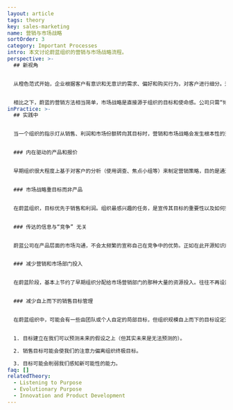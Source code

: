 ```yaml
---
layout: article
tags: theory
key: sales-marketing
name: 营销与市场战略
sortOrder: 3
category: Important Processes
intro: 本文讨论蔚蓝组织的营销与市场战略流程。
perspective: >-
  ## 新视角


  从橙色范式开始，企业根据客户有意识和无意识的需求、偏好和购买行为，对客户进行细分。这方面技巧已经变得非常成熟。出于战胜竞争对手的目标，传统组织根据每个细分市场，致力于细心定位自己的产品和服务。这些努力和实践，在橙色和绿色组织产品创新角度起到很大作用。但在已经成熟的市场中，似乎越来越多的公司为了经济利益而致力于创造新的（伪）需求，不能立足于更好满足现有的需求。企业在这个需求诱惑过程中，主要是在利用人性的恐惧和虚荣。“买这个，你会对自己感觉良好。”“买这个，别人会喜欢你。”“买这个，你就会成功。”


  相比之下，蔚蓝的营销方法相当简单，市场战略是直接源于组织的目标和使命感。公司只需“倾听”让人觉得合适的、能贡献社会的产品即可。对客户调查和焦点访谈的重视程度较低。营销基本上可以简化为：这是我们的产品。我们觉得这是此刻自己尽最大努力的奉献。我们希望你会喜欢。这是个奇怪的悖论，蔚蓝组织不是通过关注世界的噪音（调查、焦点小组、客户细分）来满足需求，而是通过倾听：我们会为何种产品感到骄傲？什么样的产品能满足世界众生的真正需求？这些都是蔚蓝组织中的人在定义新产品时，常会提问的内容。产品决策不是由分析而是由美和直觉引导的过程。^\[Laloux, Frederic (2014-02-09). Reinventing Organizations: A Guide to Creating Organizations Inspired by the Next Stage of Human Consciousness (Kindle Locations 4511-4521). Nelson Parker. Kindle Edition.]
inPractice: >-
  ## 实践中


  当一个组织的指示灯从销售、利润和市场份额转向其目标时，营销和市场战略会发生根本性的变化。


  ### 内在驱动的产品和报价


  早期组织很大程度上基于对客户的分析（使用调查、焦点小组等）来制定营销策略，目的是通过创造人为的需求来增加销售额、利润、市场份额等。这可以被描述为“由外而内”的方法。蔚蓝组织采取“由内而外”的方法，产品开发和沟通都是由实现组织目标的愿望来驱动。另见[创新与产品开发](../innovation-and-product-development/)。


  ### 市场战略重目标而非产品


  在蔚蓝组织，目标优先于销售和利润。组织最感兴趣的任务，是宣传其目标的重要性以及如何努力实现该目标，而不是销售产品或服务。具体参见下面巴塔哥尼亚案例。


  ### 传达的信息与“竞争” 无关


  蔚蓝公司在产品层面的市场沟通，不会太频繁的宣称自己在竞争中的优势。正如在此开源知识库中提到的，蔚蓝组织往往将追寻与自己类似目标的其他组织看作是盟友，而不是竞争对手。对外宣传内容一般会聚焦于沟通组织目标的重要性，以及如何通过产品实现目标方面。


  ### 减少营销和市场部门投入


  在蔚蓝阶段，基本上节约了早期组织分配给市场营销部门的那种大量的资源投入。往往不再设置传统的营销和市场部门。市场沟通工作，是通过与客户有直接联系的自我管理团队，在整个组织内分散性的完成市场沟通任务。在项目团队中，通常有一个直接与客户联系的角色，负责与客户沟通，并向团队反馈问题或机会。


  ### 减少自上而下的销售目标管理


  在蔚蓝组织中，可能会有一些由团队或个人自定的局部目标，但组织规模自上而下的目标设定通常不存在。目标管理带来的问题至少有三个：


  1. 目标建立在我们可以预测未来的假设之上（但其实未来是无法预测的）。

  2. 销售目标可能会使我们的注意力偏离组织终极目标。

  3. 目标可能会削弱我们感知新可能性的能力。
faq: []
relatedTheory:
  - Listening to Purpose
  - Evolutionary Purpose
  - Innovation and Product Development
---
```


